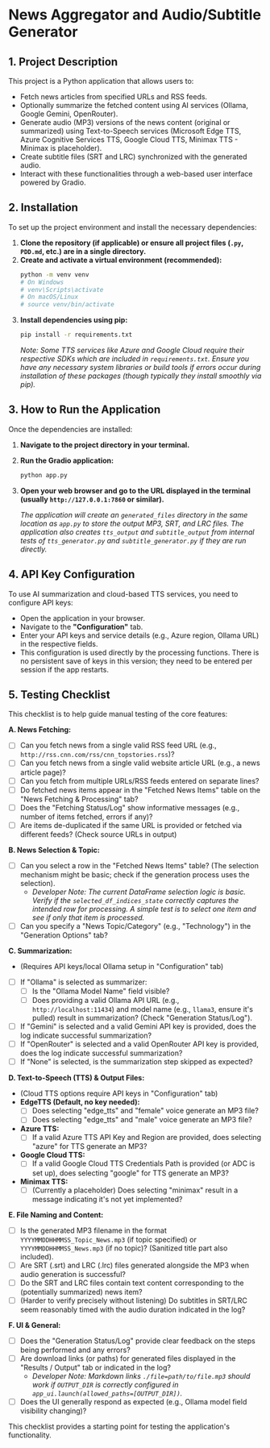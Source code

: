 # News Aggregator and Audio/Subtitle Generator

## 1. Project Description

This project is a Python application that allows users to:
*   Fetch news articles from specified URLs and RSS feeds.
*   Optionally summarize the fetched content using AI services (Ollama, Google Gemini, OpenRouter).
*   Generate audio (MP3) versions of the news content (original or summarized) using Text-to-Speech services (Microsoft Edge TTS, Azure Cognitive Services TTS, Google Cloud TTS, Minimax TTS - Minimax is placeholder).
*   Create subtitle files (SRT and LRC) synchronized with the generated audio.
*   Interact with these functionalities through a web-based user interface powered by Gradio.

## 2. Installation

To set up the project environment and install the necessary dependencies:

1.  **Clone the repository (if applicable) or ensure all project files (`.py`, `PDD.md`, etc.) are in a single directory.**
2.  **Create and activate a virtual environment (recommended):**
    ```bash
    python -m venv venv
    # On Windows
    # venv\Scripts\activate
    # On macOS/Linux
    # source venv/bin/activate
    ```
3.  **Install dependencies using pip:**
    ```bash
    pip install -r requirements.txt
    ```
    *Note: Some TTS services like Azure and Google Cloud require their respective SDKs which are included in `requirements.txt`. Ensure you have any necessary system libraries or build tools if errors occur during installation of these packages (though typically they install smoothly via pip).*

## 3. How to Run the Application

Once the dependencies are installed:

1.  **Navigate to the project directory in your terminal.**
2.  **Run the Gradio application:**
    ```bash
    python app.py
    ```
3.  **Open your web browser and go to the URL displayed in the terminal (usually `http://127.0.0.1:7860` or similar).**

    *The application will create an `generated_files` directory in the same location as `app.py` to store the output MP3, SRT, and LRC files.*
    *The application also creates `tts_output` and `subtitle_output` from internal tests of `tts_generator.py` and `subtitle_generator.py` if they are run directly.*

## 4. API Key Configuration

To use AI summarization and cloud-based TTS services, you need to configure API keys:
*   Open the application in your browser.
*   Navigate to the **"Configuration"** tab.
*   Enter your API keys and service details (e.g., Azure region, Ollama URL) in the respective fields.
*   This configuration is used directly by the processing functions. There is no persistent save of keys in this version; they need to be entered per session if the app restarts.

## 5. Testing Checklist

This checklist is to help guide manual testing of the core features:

**A. News Fetching:**
*   [ ] Can you fetch news from a single valid RSS feed URL (e.g., `http://rss.cnn.com/rss/cnn_topstories.rss`)?
*   [ ] Can you fetch news from a single valid website article URL (e.g., a news article page)?
*   [ ] Can you fetch from multiple URLs/RSS feeds entered on separate lines?
*   [ ] Do fetched news items appear in the "Fetched News Items" table on the "News Fetching & Processing" tab?
*   [ ] Does the "Fetching Status/Log" show informative messages (e.g., number of items fetched, errors if any)?
*   [ ] Are items de-duplicated if the same URL is provided or fetched via different feeds? (Check source URLs in output)

**B. News Selection & Topic:**
*   [ ] Can you select a row in the "Fetched News Items" table? (The selection mechanism might be basic; check if the generation process uses the selection).
    *   *Developer Note: The current DataFrame selection logic is basic. Verify if the `selected_df_indices_state` correctly captures the intended row for processing. A simple test is to select one item and see if only that item is processed.*
*   [ ] Can you specify a "News Topic/Category" (e.g., "Technology") in the "Generation Options" tab?

**C. Summarization:**
*   (Requires API keys/local Ollama setup in "Configuration" tab)
*   [ ] If "Ollama" is selected as summarizer:
    *   [ ] Is the "Ollama Model Name" field visible?
    *   [ ] Does providing a valid Ollama API URL (e.g., `http://localhost:11434`) and model name (e.g., `llama3`, ensure it's pulled) result in summarization? (Check "Generation Status/Log").
*   [ ] If "Gemini" is selected and a valid Gemini API key is provided, does the log indicate successful summarization?
*   [ ] If "OpenRouter" is selected and a valid OpenRouter API key is provided, does the log indicate successful summarization?
*   [ ] If "None" is selected, is the summarization step skipped as expected?

**D. Text-to-Speech (TTS) & Output Files:**
*   (Cloud TTS options require API keys in "Configuration" tab)
*   **EdgeTTS (Default, no key needed):**
    *   [ ] Does selecting "edge_tts" and "female" voice generate an MP3 file?
    *   [ ] Does selecting "edge_tts" and "male" voice generate an MP3 file?
*   **Azure TTS:**
    *   [ ] If a valid Azure TTS API Key and Region are provided, does selecting "azure" for TTS generate an MP3?
*   **Google Cloud TTS:**
    *   [ ] If a valid Google Cloud TTS Credentials Path is provided (or ADC is set up), does selecting "google" for TTS generate an MP3?
*   **Minimax TTS:**
    *   [ ] (Currently a placeholder) Does selecting "minimax" result in a message indicating it's not yet implemented?

**E. File Naming and Content:**
*   [ ] Is the generated MP3 filename in the format `YYYYMMDDHHMMSS_Topic_News.mp3` (if topic specified) or `YYYYMMDDHHMMSS_News.mp3` (if no topic)? (Sanitized title part also included).
*   [ ] Are SRT (.srt) and LRC (.lrc) files generated alongside the MP3 when audio generation is successful?
*   [ ] Do the SRT and LRC files contain text content corresponding to the (potentially summarized) news item?
*   [ ] (Harder to verify precisely without listening) Do subtitles in SRT/LRC seem reasonably timed with the audio duration indicated in the log?

**F. UI & General:**
*   [ ] Does the "Generation Status/Log" provide clear feedback on the steps being performed and any errors?
*   [ ] Are download links (or paths) for generated files displayed in the "Results / Output" tab or indicated in the log?
    *   *Developer Note: Markdown links `./file=path/to/file.mp3` should work if `OUTPUT_DIR` is correctly configured in `app_ui.launch(allowed_paths=[OUTPUT_DIR])`.*
*   [ ] Does the UI generally respond as expected (e.g., Ollama model field visibility changing)?

This checklist provides a starting point for testing the application's functionality.
